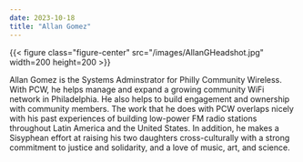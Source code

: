 ```yaml
---
date: 2023-10-18
title: "Allan Gomez"
---
```


{{< figure class="figure-center" src="/images/AllanGHeadshot.jpg" width=200 height=200 >}}

Allan Gomez is the Systems Adminstrator for Philly Community Wireless. With PCW, he helps manage and expand a growing community WiFi network in Philadelphia. He also helps to build engagement and ownership with community members. The work that he does with PCW overlaps nicely with his past experiences of building low-power FM radio stations throughout Latin America and the United States. In addition, he makes a Sisyphean effort at raising his two daughters cross-culturally with a strong commitment to justice and solidarity, and a love of music, art, and science.



